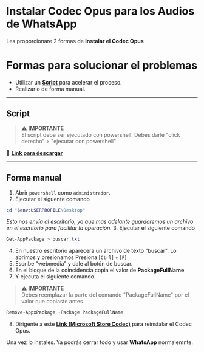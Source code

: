 # Instalar Codec Opus para los Audios de WhatsApp

  <lite-youtube videoid="NOOa8IRfTA4"></lite-youtube>

Les proporcionare 2 formas de  **Instalar el Codec Opus**
# Formas para solucionar el problemas
- Utilizar un **[Script](https://www.youtube.com/redirect?event=video_description&redir_token=QUFFLUhqbklDU1hCaUF2Vlp6SXIycW1qR293R1l0VVdYd3xBQ3Jtc0ttZnlTZ3NYOF9PdW9XcWE3WUtpYVRzWjg3NGlBcmdSZ3FVNFU3Y2dCcHN3bU5mNUxMVm1KNC1FdW04QWVDLV9oNTZDekRWN2pIR0lpYXNvbDVZVDlEdXpfa3hQWTFMbEphZ0I2X3hJQk5rRFBZUXRLRQ&q=https%3A%2F%2Fwww.mediafire.com%2Ffile%2Fwdj7ux9vbmxvzcw%2Finstalar_codec_opus.ps1%2Ffile&v=NOOa8IRfTA4)** para acelerar el proceso.
- Realizarlo de forma manual.
---
## Script
  > ⚠️ **IMPORTANTE**  
  > El script debe ser ejecutado con powershell.
  > Debes darle "click derecho" > "ejecutar con powershell" 

  🔗 **[Link para descargar](https://www.youtube.com/redirect?event=video_description&redir_token=QUFFLUhqbklDU1hCaUF2Vlp6SXIycW1qR293R1l0VVdYd3xBQ3Jtc0ttZnlTZ3NYOF9PdW9XcWE3WUtpYVRzWjg3NGlBcmdSZ3FVNFU3Y2dCcHN3bU5mNUxMVm1KNC1FdW04QWVDLV9oNTZDekRWN2pIR0lpYXNvbDVZVDlEdXpfa3hQWTFMbEphZ0I2X3hJQk5rRFBZUXRLRQ&q=https%3A%2F%2Fwww.mediafire.com%2Ffile%2Fwdj7ux9vbmxvzcw%2Finstalar_codec_opus.ps1%2Ffile&v=NOOa8IRfTA4)**

---


## Forma manual
1. Abrir `powershell` como `administrador`.
2. Ejecutar el siguente comando
```powershell
cd "$env:USERPROFILE\Desktop"
```
_Esto nos envía al escritorio, ya que mas adelante guardaremos un archivo en el escritorio para facilitar la operación._
3. Ejecutar el siguiente comando
```powershell
Get-AppPackage > buscar.txt
```
4. En nuestro escritorio aparecera un archivo de texto "buscar". Lo abrimos y presionamos Presiona [`Ctrl`] + [`F`]
5. Escribe "webmedia" y dale al botón de buscar.
6. En el bloque de la coincidencia copia el valor de **PackageFullName**
7. Y ejecuta el siguiente comando.
> ⚠️ **IMPORTANTE**  
> Debes reemplazar la parte del comando "PackageFullName" por el valor que copiaste antes 
```powershell
Remove-AppxPackage -Package PackageFullName
```
8. Dirigente a este **[Link (Microsoft Store Codec)](https://apps.microsoft.com/detail/9N5TDP8VCMHS?hl=es-mx&gl=US&ocid=pdpshare)** para reinstalar el Codec Opus.

Una vez lo instales. Ya podrás cerrar todo y usar **WhatsApp** normalemnte.

